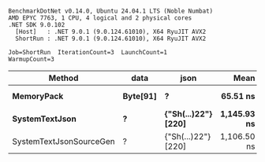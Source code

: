 ```

BenchmarkDotNet v0.14.0, Ubuntu 24.04.1 LTS (Noble Numbat)
AMD EPYC 7763, 1 CPU, 4 logical and 2 physical cores
.NET SDK 9.0.102
  [Host]   : .NET 9.0.1 (9.0.124.61010), X64 RyuJIT AVX2
  ShortRun : .NET 9.0.1 (9.0.124.61010), X64 RyuJIT AVX2

Job=ShortRun  IterationCount=3  LaunchCount=1  
WarmupCount=3  

```
| Method                  | data     | json                | Mean        | Error    | StdDev   | Min         | Max         | Gen0   | Allocated |
|------------------------ |--------- |-------------------- |------------:|---------:|---------:|------------:|------------:|-------:|----------:|
| **MemoryPack**              | **Byte[91]** | **?**                   |    **65.51 ns** | **11.48 ns** | **0.629 ns** |    **64.92 ns** |    **66.17 ns** | **0.0100** |     **168 B** |
| **SystemTextJson**          | **?**        | **{&quot;Sh(...)22&quot;} [220]** | **1,145.93 ns** | **11.38 ns** | **0.624 ns** | **1,145.55 ns** | **1,146.65 ns** | **0.0095** |     **168 B** |
| SystemTextJsonSourceGen | ?        | {&quot;Sh(...)22&quot;} [220] | 1,106.50 ns | 86.52 ns | 4.743 ns | 1,102.25 ns | 1,111.62 ns | 0.0095 |     168 B |
